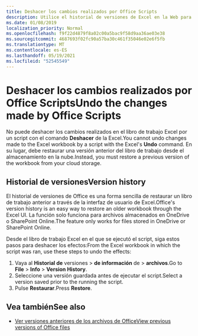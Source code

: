 ```yaml
---
title: Deshacer los cambios realizados por Office Scripts
description: Utilice el historial de versiones de Excel en la Web para deshacer los cambios realizados mediante la ejecución de un script.
ms.date: 01/08/2019
localization_priority: Normal
ms.openlocfilehash: f9f22d4879f8a02c00a5bac9f58d9aa36ae03e38
ms.sourcegitcommit: 4687693f02fc90a57ba30c461f35046e02e6f5fb
ms.translationtype: MT
ms.contentlocale: es-ES
ms.lasthandoff: 05/19/2021
ms.locfileid: "52545549"
---
```

# <a name="undo-the-changes-made-by-office-scripts"></a><span data-ttu-id="d1f43-103">Deshacer los cambios realizados por Office Scripts</span><span class="sxs-lookup"><span data-stu-id="d1f43-103">Undo the changes made by Office Scripts</span></span>

<span data-ttu-id="d1f43-104">No puede deshacer los cambios realizados en el libro de trabajo Excel por un script con el comando **Deshacer** de la Excel.</span><span class="sxs-lookup"><span data-stu-id="d1f43-104">You cannot undo changes made to the Excel workbook by a script with the Excel's **Undo** command.</span></span> <span data-ttu-id="d1f43-105">En su lugar, debe restaurar una versión anterior del libro de trabajo desde el almacenamiento en la nube.</span><span class="sxs-lookup"><span data-stu-id="d1f43-105">Instead, you must restore a previous version of the workbook from your cloud storage.</span></span>

## <a name="version-history"></a><span data-ttu-id="d1f43-106">Historial de versiones</span><span class="sxs-lookup"><span data-stu-id="d1f43-106">Version history</span></span>

<span data-ttu-id="d1f43-107">El historial de versiones de Office es una forma sencilla de restaurar un libro de trabajo anterior a través de la interfaz de usuario de Excel.</span><span class="sxs-lookup"><span data-stu-id="d1f43-107">Office's version history is an easy way to restore an older workbook through the Excel UI.</span></span> <span data-ttu-id="d1f43-108">La función solo funciona para archivos almacenados en OneDrive o SharePoint Online.</span><span class="sxs-lookup"><span data-stu-id="d1f43-108">The feature only works for files stored in OneDrive or SharePoint Online.</span></span>

<span data-ttu-id="d1f43-109">Desde el libro de trabajo Excel en el que se ejecutó el script, siga estos pasos para deshacer los efectos:</span><span class="sxs-lookup"><span data-stu-id="d1f43-109">From the Excel workbook in which the script was ran, use these steps to undo the effects:</span></span>

1. <span data-ttu-id="d1f43-110">Vaya al **Historial de** versiones  >  **de información** de  >  **archivos**.</span><span class="sxs-lookup"><span data-stu-id="d1f43-110">Go to **File** > **Info** > **Version History**.</span></span>
2. <span data-ttu-id="d1f43-111">Seleccione una versión guardada antes de ejecutar el script.</span><span class="sxs-lookup"><span data-stu-id="d1f43-111">Select a version saved prior to the running the script.</span></span>
3. <span data-ttu-id="d1f43-112">Pulse **Restaurar**.</span><span class="sxs-lookup"><span data-stu-id="d1f43-112">Press **Restore**.</span></span>

## <a name="see-also"></a><span data-ttu-id="d1f43-113">Vea también</span><span class="sxs-lookup"><span data-stu-id="d1f43-113">See also</span></span>

- [<span data-ttu-id="d1f43-114">Ver versiones anteriores de los archivos de Office</span><span class="sxs-lookup"><span data-stu-id="d1f43-114">View previous versions of Office files</span></span>](https://support.office.com/article/View-previous-versions-of-Office-files-5c1e076f-a9c9-41b8-8ace-f77b9642e2c2#ID0EABBAAA=Web)
